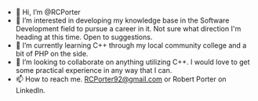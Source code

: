- 👋 Hi, I’m @RCPorter
- 👀 I’m interested in developing my knowledge base in the Software Development field to pursue a career in it. Not sure what direction I'm heading at this time. Open to suggestions.
- 🌱 I’m currently learning C++ through my local community college and a bit of PHP on the side.
- 💞️ I’m looking to collaborate on anything utilizing C++. I would love to get some practical experience in any way that I can.
- 📫 How to reach me. RCPorter92@gmail.com or Robert Porter on LinkedIn.

<!---
RCPorter/RCPorter is a ✨ special ✨ repository because its `README.md` (this file) appears on your GitHub profile.
You can click the Preview link to take a look at your changes.
--->
